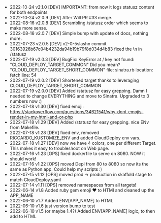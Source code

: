 * 2022-10-24 v2.1.0 [DEV] IMPORTANT: from now it logs statusz content for both endpoints
* 2022-10-24 v2.0.9 [DEV] After Will PR #33 merge.
* 2022-08-16 v2.0.8 [DEV] Scrambling /statusz order which seems to make more sense.
* 2022-08-16 v2.0.7 [DEV] Simple bump with update of docs, nothing more.
* 2022-07-23 v2.0.5 [DEV] v2-0-5slashn commit 30163926b67c04b4232da94b19b79f8d034d4b83 fixed the \n in /statusz
* 2022-07-19 v2.0.3 [DEV] BugFix: KeyError at /
                    key not found: "CLOUD_DEPLOY_TARGET_COMMON" Did you mean? "CLOUD_DEPLOY_TARGET_SHORT_COMMON"
                    file: sinatra.rb location: fetch line: 54
* 2022-07-19 v2.0.2 [DEV] Shortened target thanks to leveraging CLOUD_DEPLOY_TARGET_SHORT_COMMON
* 2022-07-19 v2.0.0 [DEV] Added /statusz for easy grepping. Damn I needed to change EVERYTHING and move to Sinatra. Upgraded to 3 numbers now :)
* 2022-07-18 v1.30  [DEV] fixed emoji: https://stackoverflow.com/questions/34621541/why-dont-emojis-render-in-my-html-and-or-php
* 2022-07-18 v1.29  [DEV] Added /statusz for easy grepping. nice ENv from Makefile.
* 2022-07-18 v1.28  [DEV] fixed env, removed RICCARDO_KUSTOMIZE_ENV and added CloudDeploy env vars.
* 2022-07-18 v1.27  [DEV] now we have 4 colors, one per different Target. This makes it easy to troubleshoot on Web page.
* 2022-07-16 v1.23  [OPS] fixed dockerfile to serve on 8080. NOW it should work!
* 2022-07-16 v1.22  [OPS] moved Depl from 80 to 8080 so now its the same as Python app. Could help my scripts :)
* 2022-07-15 v1.12  [OPS] moved prod -> production in skaffold stage to match CloudDeploy.yaml
* 2022-07-14 v1.11  [OPS] removed namespaces from all targets!
* 2022-06-14 v1.8   Added ruby gem emoji ❤️ to HTMl and cleaned up the APP_NAME
* 2022-06-10 v1.7   Added ENV[APP_NAME] to HTML
* 2022-06-10 v1.6   just version bump to test
* 2022-06-10 v1.5   (or maybe 1.4?) Added ENV[APP_NAME] logic, to then add to HTML
